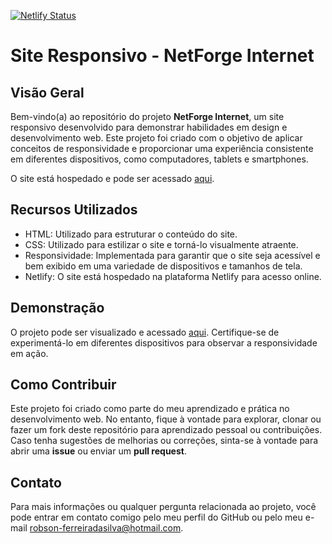 [![Netlify Status](https://api.netlify.com/api/v1/badges/d9027ab6-12ce-4786-8082-da9e7ee942f4/deploy-status)](https://app.netlify.com/sites/cadastrojscrud/deploys)

# Site Responsivo - NetForge Internet

## Visão Geral

Bem-vindo(a) ao repositório do projeto **NetForge Internet**, um site responsivo desenvolvido para demonstrar habilidades em design e desenvolvimento web. Este projeto foi criado com o objetivo de aplicar conceitos de responsividade e proporcionar uma experiência consistente em diferentes dispositivos, como computadores, tablets e smartphones.

O site está hospedado e pode ser acessado [aqui](https://netforgeinternet.netlify.app/).

## Recursos Utilizados

- HTML: Utilizado para estruturar o conteúdo do site.
- CSS: Utilizado para estilizar o site e torná-lo visualmente atraente.
- Responsividade: Implementada para garantir que o site seja acessível e bem exibido em uma variedade de dispositivos e tamanhos de tela.
- Netlify: O site está hospedado na plataforma Netlify para acesso online.

## Demonstração

O projeto pode ser visualizado e acessado [aqui](https://netforgeinternet.netlify.app/). Certifique-se de experimentá-lo em diferentes dispositivos para observar a responsividade em ação.

## Como Contribuir

Este projeto foi criado como parte do meu aprendizado e prática no desenvolvimento web. No entanto, fique à vontade para explorar, clonar ou fazer um fork deste repositório para aprendizado pessoal ou contribuições. Caso tenha sugestões de melhorias ou correções, sinta-se à vontade para abrir uma **issue** ou enviar um **pull request**.

## Contato

Para mais informações ou qualquer pergunta relacionada ao projeto, você pode entrar em contato comigo pelo meu perfil do GitHub ou pelo meu e-mail [robson-ferreiradasilva@hotmail.com](mailto:robson-ferreiradasilva@hotmail.com).
